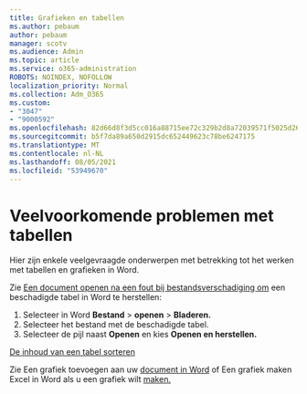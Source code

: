 ```yaml
---
title: Grafieken en tabellen
ms.author: pebaum
author: pebaum
manager: scotv
ms.audience: Admin
ms.topic: article
ms.service: o365-administration
ROBOTS: NOINDEX, NOFOLLOW
localization_priority: Normal
ms.collection: Adm_O365
ms.custom:
- "3047"
- "9000592"
ms.openlocfilehash: 82d66d8f3d5cc016a88715ee72c329b2d8a72039571f5025d267339e9f3126a6
ms.sourcegitcommit: b5f7da89a650d2915dc652449623c78be6247175
ms.translationtype: MT
ms.contentlocale: nl-NL
ms.lasthandoff: 08/05/2021
ms.locfileid: "53949670"
---
```

# <a name="common-issues-with-tables"></a>Veelvoorkomende problemen met tabellen 

Hier zijn enkele veelgevraagde onderwerpen met betrekking tot het werken met tabellen en grafieken in Word.

Zie [Een document openen na een fout bij bestandsverschadiging om](https://support.office.com/article/47df9d48-2165-4411-a699-1786ac734bc3) een beschadigde tabel in Word te herstellen:

 1. Selecteer in Word **Bestand**  >  **openen**  >  **Bladeren.**
 2. Selecteer het bestand met de beschadigde tabel.
 3. Selecteer de pijl naast **Openen** en kies **Openen en herstellen.**

[De inhoud van een tabel sorteren](https://support.office.com/article/F8392477-4613-49CD-ABA6-7C2E48F1D91F)

Zie Een grafiek toevoegen aan uw [document in Word](https://support.office.com/article/ff48e3eb-5e04-4368-a39e-20df7c798932) of Een grafiek maken Excel in Word als u een grafiek wilt [maken.](https://support.office.com/article/11A7D2F0-4487-4A9B-BBC6-D50916CD4A57)